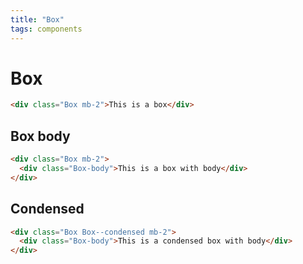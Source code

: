 ```yaml
---
title: "Box"
tags: components
---
```


# Box

```html live
<div class="Box mb-2">This is a box</div>
```

## Box body

```html live
<div class="Box mb-2">
  <div class="Box-body">This is a box with body</div>
</div>
```

## Condensed

```html live
<div class="Box Box--condensed mb-2">
  <div class="Box-body">This is a condensed box with body</div>
</div>
```